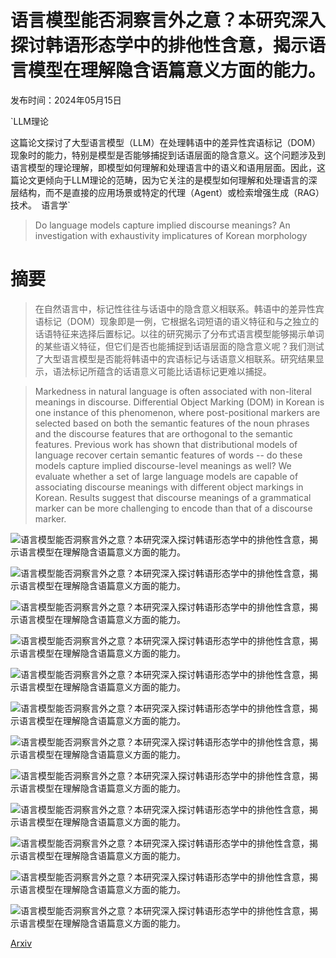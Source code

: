 # 语言模型能否洞察言外之意？本研究深入探讨韩语形态学中的排他性含意，揭示语言模型在理解隐含语篇意义方面的能力。

发布时间：2024年05月15日

`LLM理论

这篇论文探讨了大型语言模型（LLM）在处理韩语中的差异性宾语标记（DOM）现象时的能力，特别是模型是否能够捕捉到话语层面的隐含意义。这个问题涉及到语言模型的理论理解，即模型如何理解和处理语言中的语义和语用层面。因此，这篇论文更倾向于LLM理论的范畴，因为它关注的是模型如何理解和处理语言的深层结构，而不是直接的应用场景或特定的代理（Agent）或检索增强生成（RAG）技术。` `语言学`

> Do language models capture implied discourse meanings? An investigation with exhaustivity implicatures of Korean morphology

# 摘要

> 在自然语言中，标记性往往与话语中的隐含意义相联系。韩语中的差异性宾语标记（DOM）现象即是一例，它根据名词短语的语义特征和与之独立的话语特征来选择后置标记。以往的研究揭示了分布式语言模型能够揭示单词的某些语义特征，但它们是否也能捕捉到话语层面的隐含意义呢？我们测试了大型语言模型是否能将韩语中的宾语标记与话语意义相联系。研究结果显示，语法标记所蕴含的话语意义可能比话语标记更难以捕捉。

> Markedness in natural language is often associated with non-literal meanings in discourse. Differential Object Marking (DOM) in Korean is one instance of this phenomenon, where post-positional markers are selected based on both the semantic features of the noun phrases and the discourse features that are orthogonal to the semantic features. Previous work has shown that distributional models of language recover certain semantic features of words -- do these models capture implied discourse-level meanings as well? We evaluate whether a set of large language models are capable of associating discourse meanings with different object markings in Korean. Results suggest that discourse meanings of a grammatical marker can be more challenging to encode than that of a discourse marker.

![语言模型能否洞察言外之意？本研究深入探讨韩语形态学中的排他性含意，揭示语言模型在理解隐含语篇意义方面的能力。](../../../paper_images/2405.09293/all_plt4.png)

![语言模型能否洞察言外之意？本研究深入探讨韩语形态学中的排他性含意，揭示语言模型在理解隐含语篇意义方面的能力。](../../../paper_images/2405.09293/gpt4_human_plt.png)

![语言模型能否洞察言外之意？本研究深入探讨韩语形态学中的排他性含意，揭示语言模型在理解隐含语篇意义方面的能力。](../../../paper_images/2405.09293/prod1.png)

![语言模型能否洞察言外之意？本研究深入探讨韩语形态学中的排他性含意，揭示语言模型在理解隐含语篇意义方面的能力。](../../../paper_images/2405.09293/prod2.png)

![语言模型能否洞察言外之意？本研究深入探讨韩语形态学中的排他性含意，揭示语言模型在理解隐含语篇意义方面的能力。](../../../paper_images/2405.09293/gpt4_prod_plt.png)

![语言模型能否洞察言外之意？本研究深入探讨韩语形态学中的排他性含意，揭示语言模型在理解隐含语篇意义方面的能力。](../../../paper_images/2405.09293/scil-exp1-ex2.jpg)

![语言模型能否洞察言外之意？本研究深入探讨韩语形态学中的排他性含意，揭示语言模型在理解隐含语篇意义方面的能力。](../../../paper_images/2405.09293/scil-exp1-ex1.jpg)

![语言模型能否洞察言外之意？本研究深入探讨韩语形态学中的排他性含意，揭示语言模型在理解隐含语篇意义方面的能力。](../../../paper_images/2405.09293/gpt4_raw.png)

![语言模型能否洞察言外之意？本研究深入探讨韩语形态学中的排他性含意，揭示语言模型在理解隐含语篇意义方面的能力。](../../../paper_images/2405.09293/humans_raw.png)

![语言模型能否洞察言外之意？本研究深入探讨韩语形态学中的排他性含意，揭示语言模型在理解隐含语篇意义方面的能力。](../../../paper_images/2405.09293/scil-exp2-ex.jpg)

![语言模型能否洞察言外之意？本研究深入探讨韩语形态学中的排他性含意，揭示语言模型在理解隐含语篇意义方面的能力。](../../../paper_images/2405.09293/scil-exp2-r1.jpg)

![语言模型能否洞察言外之意？本研究深入探讨韩语形态学中的排他性含意，揭示语言模型在理解隐含语篇意义方面的能力。](../../../paper_images/2405.09293/scil-exp2-r2.jpg)

[Arxiv](https://arxiv.org/abs/2405.09293)
